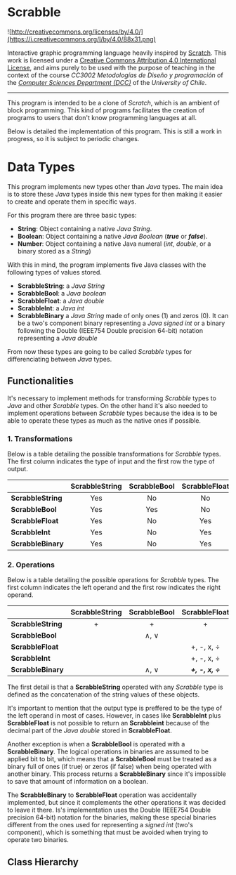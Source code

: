 # Scrabble

![http://creativecommons.org/licenses/by/4.0/](https://i.creativecommons.org/l/by/4.0/88x31.png)

Interactive graphic programming language heavily inspired by 
[Scratch](https://scratch.mit.edu).
This work is licensed under a
[Creative Commons Attribution 4.0 International License](http://creativecommons.org/licenses/by/4.0/), 
and aims purely to be used with the purpose of teaching in the context of the course 
_CC3002 Metodologías de Diseño y programación_ of the 
[_Computer Sciences Department (DCC)_](https://www.dcc.uchile.cl) of the 
_University of Chile_.

---

This program is intended to be a clone of *Scratch*, which is an ambient of block programming. This kind of programs facilitates the creation of programs to users that don't know programming languages at all.

Below is detailed the implementation of this program. This is still a work in progress, so it is subject to periodic changes.

# **Data Types**
This program implements new types other than *Java* types. The main idea is to store these *Java* types inside this new types for then making it easier to create and operate them in specific ways.

For this program there are three basic types:

- **String**: Object containing a native *Java String*.
- **Boolean**: Object containing a native *Java Boolean* (***true*** or ***false***). 
- **Number**: Object containing a native Java numeral (*int*, *double*, or a binary stored as a *String*)

With this in mind, the program implements five Java classes with the following types of values stored.

- **ScrabbleString**: a *Java String*
- **ScrabbleBool**: a *Java boolean*
- **ScrabbleFloat**: a *Java double*
- **ScrabbleInt**: a *Java int*
- **ScrabbleBinary** a *Java String* made of only ones (1) and zeros (0). It can be a two's component binary representing a *Java signed int* or a binary following the Double (IEEE754 Double precision 64-bit) notation representing a *Java double*

From now these types are going to be called *Scrabble* types for differenciating between *Java* types.

## **Functionalities**

It's necessary to implement methods for transforming *Scrabble* types to *Java* and other *Scrabble* types. On the other hand it's also needed to implement operations between *Scrabble* types because the idea is to be able to operate these types as much as the native ones if possible.

### 1. **Transformations**
Below is a table detailing the possible transformations for *Scrabble* types. The first column indicates the type of input and the first row the type of output.

|        | **ScrabbleString** | **ScrabbleBool** | **ScrabbleFloat** | **ScrabbleInt** | **ScrabbleBinary** |
| --- | :---: | :---: | :---: | :---: | :---: | 
| **ScrabbleString** | Yes | No | No | No | No |
| **ScrabbleBool** | Yes | Yes | No | No | No |
| **ScrabbleFloat** | Yes | No | Yes | No | No |
| **ScrabbleInt** | Yes | No | Yes | Yes | Yes |
| **ScrabbleBinary** | Yes | No | Yes | Yes | Yes |

### 2. **Operations**
Below is a table detailing the possible operations for *Scrabble* types. The first column indicates the left operand and the first row indicates the right operand.


|        | **ScrabbleString** | **ScrabbleBool** | **ScrabbleFloat** | **ScrabbleInt** | **ScrabbleBinary** |
| --- | :---: | :---: | :---: | :---: | :---: | 
| **ScrabbleString** | + | + | + | + | + |
| **ScrabbleBool** |  | ∧, ∨ |  |  | ∧, ∨ |
| **ScrabbleFloat** |  |  | +, -, x, ÷ | +, -, x, ÷ | +, -, x, ÷ |
| **ScrabbleInt** |  |  | +, -, x, ÷ | +, -, x, ÷ | +, -, x, ÷ |
| **ScrabbleBinary** |  | ∧, ∨ | ***+, -, x, ÷*** | +, -, x, ÷ | +, -, x, ÷ |

The first detail is that a **ScrabbleString** operated with any *Scrabble* type is defined as the concatenation of the string values of these objects.

It's important to mention that the output type is preffered to be the type of the left operand in most of cases. However, in cases like **ScrabbleInt** plus **ScrabbleFloat** is not possible to return an **Scrabbleint** because of the decimal part of the *Java double* stored in **ScrabbleFloat**.

Another exception is when a **ScrabbleBool** is operated with a **ScrabbleBinary**. The logical operations in binaries are assumed to be applied bit to bit, which means that a **ScrabbleBool** must be treated as a binary full of ones (if true) or zeros (if false) when being operated with another binary. This process returns a **ScrabbleBinary** since it's impossible to save that amount of information on a boolean.

The **ScrabbleBinary** to **ScrabbleFloat** operation was accidentally implemented, but since it complements the other operations it was decided to leave it there. Is's implementation uses the Double (IEEE754 Double precision 64-bit) notation for the binaries, making these special binaries different from the ones used for representing a *signed int* (two's component), which is something that must be avoided when trying to operate two binaries.

## **Class Hierarchy**
